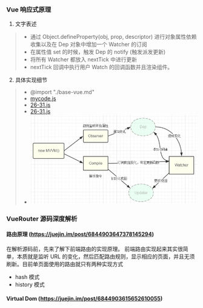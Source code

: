 ### Vue 响应式原理

1. 文字表述
> * 通过 Object.defineProperty(obj, prop, descriptor) 进行对象属性依赖收集以及在 Dep 对象中增加一个 Watcher 的订阅
> * 在属性值 set 的时候，触发 Dep 的 notify (触发派发更新)
> * 将所有 Watcher 都放入 nextTick 中进行更新
> * nextTick 回调中执行用户 Watch 的回调函数并且渲染组件。

2. 具体实现细节
> * @import "./base-vue.md"
> * [mycode.js](./read-vue-2.6.11/mycode.js)
> * [26-31.js](../DALIY-STUDY/202008/26-31.js)
> * [26-31.js](../DALIY-STUDY/202008/26-31.js)
> * ![MVVM的双向绑定](./MVVM-binding.png)

### VueRouter 源码深度解析

#### 路由原理 (https://juejin.im/post/6844903647378145294)
在解析源码前，先来了解下前端路由的实现原理。 前端路由实现起来其实很简单，本质就是监听 URL 的变化，然后匹配路由规则，显示相应的页面，并且无须刷新。目前单页面使用的路由就只有两种实现方式

* hash 模式
* history 模式

#### Virtual Dom (https://juejin.im/post/6844903615652610055)